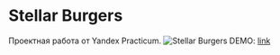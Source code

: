 # Stellar Burgers
Проектная работа от Yandex Practicum.
![Stellar Burgers](https://oktavihos.nomoredomainsicu.ru/s1.png)
DEMO: [link](https://oktavihos.nomoredomainsicu.ru)